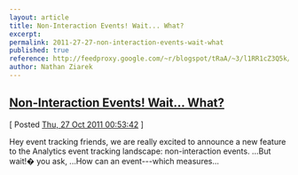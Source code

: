 ```yaml
---
layout: article
title: Non-Interaction Events! Wait... What?
excerpt: 
permalink: 2011-27-27-non-interaction-events-wait-what
published: true
reference: http://feedproxy.google.com/~r/blogspot/tRaA/~3/l1RR1cZ3Q5k/non-interaction-events-wait-what.html
author: Nathan Ziarek
---
```


## [Non-Interaction Events! Wait... What?][0]  
\[ Posted [Thu, 27 Oct 2011 00:53:42][1] \]

Hey event tracking friends, we are really excited to announce a new feature to the Analytics event tracking landscape: non-interaction events. ...But wait!� you ask, ...How can an event---which measures...



[0]: http://feedproxy.google.com/~r/blogspot/tRaA/~3/l1RR1cZ3Q5k/non-interaction-events-wait-what.html
[1]: http://nathanziarek.tumblr.com/post/11974938356
